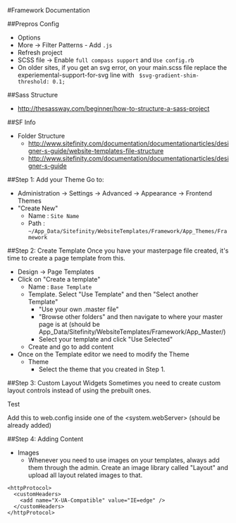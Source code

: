 #Framework Documentation

##Prepros Config
- Options
- More -> Filter Patterns - Add `.js` 
- Refresh project
- SCSS file -> Enable `full compass support` and `Use config.rb`
- On older sites, if you get an svg error, on your main.scss file replace the experiemental-support-for-svg line with `
$svg-gradient-shim-threshold: 0.1;`

##Sass Structure
- http://thesassway.com/beginner/how-to-structure-a-sass-project

##SF Info
- Folder Structure
	- http://www.sitefinity.com/documentation/documentationarticles/designer-s-guide/website-templates-file-structure
	- http://www.sitefinity.com/documentation/documentationarticles/designer-s-guide



##Step 1: Add your Theme
Go to:
- Administration -> Settings -> Advanced -> Appearance -> Frontend Themes
- "Create New"
	- Name : `Site Name`
	- Path : `~/App_Data/Sitefinity/WebsiteTemplates/Framework/App_Themes/Framework`

##Step 2: Create Template
Once you have your masterpage file created, it's time to create a page template from this.
- Design -> Page Templates
- Click on "Create a template"
	- Name : `Base Template`
	- Template. Select "Use Template" and then "Select another Template"
		- "Use your own .master file"
		- "Browse other folders" and then navigate to where your master page is at (should be App_Data/Sitefinity/WebsiteTemplates/Framework/App_Master/)
		- Select your template and click "Use Selected"
	- Create and go to add content
- Once on the Template editor we need to modify the Theme
	- Theme
		- Select the theme that you created in Step 1.

##Step 3: Custom Layout Widgets
Sometimes you need to create custom layout controls instead of using the prebuilt ones.

Test

 Add this to web.config inside one of the <system.webServer> (should be already added)


##Step 4: Adding Content
- Images 
	- Whenever you need to use images on your templates, always add them through the admin. Create an image library called "Layout" and upload all layout related images to that.

```
<httpProtocol>
  <customHeaders>
    <add name="X-UA-Compatible" value="IE=edge" />
  </customHeaders>
</httpProtocol>
```
